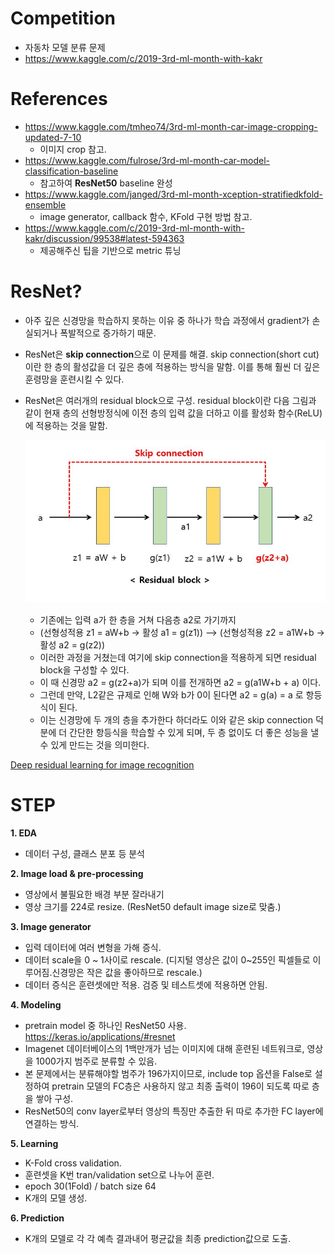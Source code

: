 # **Competition**
* 자동차 모델 분류 문제
* https://www.kaggle.com/c/2019-3rd-ml-month-with-kakr

# **References**
* https://www.kaggle.com/tmheo74/3rd-ml-month-car-image-cropping-updated-7-10
  - 이미지 crop 참고.
* https://www.kaggle.com/fulrose/3rd-ml-month-car-model-classification-baseline
  - 참고하여 **ResNet50** baseline 완성
* https://www.kaggle.com/janged/3rd-ml-month-xception-stratifiedkfold-ensemble
  - image generator, callback 함수, KFold 구현 방법 참고.
* https://www.kaggle.com/c/2019-3rd-ml-month-with-kakr/discussion/99538#latest-594363
  - 제공해주신 팁을 기반으로 metric 튜닝
 
# ResNet?
* 아주 깊은 신경망을 학습하지 못하는 이유 중 하나가 학습 과정에서 gradient가 손실되거나 폭발적으로 증가하기 때문.
* ResNet은 **skip connection**으로 이 문제를 해결.
  skip connection(short cut)이란 한 층의 활성값을 더 깊은 층에 적용하는 방식을 말함. 이를 통해 훨씬 더 깊은 훈령망을 훈련시킬 수 있다.
* ResNet은 여러개의 residual block으로 구성.
  residual block이란 다음 그림과 같이 현재 층의 선형방정식에 이전 층의 입력 값을 더하고 이를 활성화 함수(ReLU)에 적용하는 것을 말함.

  ![ResNet](../img/RB.JPG)

  * 기존에는 입력 a가 한 층을 거쳐 다음층 a2로 가기까지 
  * (선형성적용 z1 = aW+b -> 활성 a1 = g(z1)) --> (선형성적용 z2 = a1W+b -> 활성 a2 = g(z2))
  * 이러한 과정을 거쳤는데 여기에 skip connection을 적용하게 되면 residual block을 구성할 수 있다.
  * 이 때 신경망 a2 = g(z2+a)가 되며 이를 전개하면 a2 = g(a1W+b + a) 이다.
  * 그런데 만약, L2같은 규제로 인해 W와 b가 0이 된다면 a2 = g(a) = a 로 항등식이 된다.
  * 이는 신경망에 두 개의 층을 추가한다 하더라도 이와 같은 skip connection 덕분에 더 간단한 항등식을 학습할 수 있게 되며, 두 층 없이도 더 좋은 성능을 낼 수 있게 만드는 것을 의미한다. 
 
[Deep residual learning for image recognition](https://arxiv.org/abs/1512.03385)

# STEP
**1. EDA**
- 데이터 구성, 클래스 분포 등 분석

**2. Image load & pre-processing**
- 영상에서 불필요한 배경 부분 잘라내기
- 영상 크기를 224로 resize. (ResNet50 default image size로 맞춤.)

**3. Image generator**
- 입력 데이터에 여러 변형을 가해 증식.
- 데이터 scale을 0 ~ 1사이로 rescale. (디지털 영상은 값이 0~255인 픽셀들로 이루어짐.신경망은 작은 값을 좋아하므로 rescale.)
- 데이터 증식은 훈련셋에만 적용. 검증 및 테스트셋에 적용하면 안됨.

**4. Modeling**
- pretrain model 중 하나인 ResNet50 사용. https://keras.io/applications/#resnet
- Imagenet 데이터베이스의 1백만개가 넘는 이미지에 대해 훈련된 네트워크로, 영상을 1000가지 범주로 분류할 수 있음.
- 본 문제에서는 분류해야할 범주가 196가지이므로, include top 옵션을 False로 설정하여 pretrain 모델의 FC층은 사용하지 않고 최종 출력이 196이 되도록 따로 층을 쌓아 구성.
- ResNet50의 conv layer로부터 영상의 특징만 추출한 뒤 따로 추가한 FC layer에 연결하는 방식. 

**5. Learning**
- K-Fold cross validation. 
- 훈련셋을 K번 tran/validation set으로 나누어 훈련.
- epoch 30(1Fold) / batch size 64
- K개의 모델 생성.

**6. Prediction**
- K개의 모델로 각 각 예측 결과내어 평균값을 최종 prediction값으로 도출.
